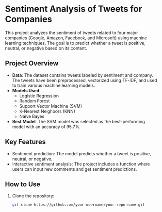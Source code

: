 # Sentiment Analysis of Tweets for Companies

This project analyzes the sentiment of tweets related to four major companies (Google, Amazon, Facebook, and Microsoft) using machine learning techniques. The goal is to predict whether a tweet is positive, neutral, or negative based on its content.

## Project Overview

- **Data**: The dataset contains tweets labeled by sentiment and company. The tweets have been preprocessed, vectorized using TF-IDF, and used to train various machine learning models.
- **Models Used**:
  - Logistic Regression
  - Random Forest
  - Support Vector Machine (SVM)
  - K-Nearest Neighbors (KNN)
  - Naive Bayes
- **Best Model**: The SVM model was selected as the best-performing model with an accuracy of 95.7%.

## Key Features

- Sentiment prediction: The model predicts whether a tweet is positive, neutral, or negative.
- Interactive sentiment analysis: The project includes a function where users can input new comments and get sentiment predictions.

## How to Use

1. Clone the repository:
   ```bash
   git clone https://github.com/your-username/your-repo-name.git
